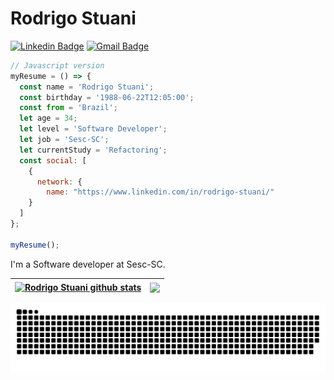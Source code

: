 # Rodrigo Stuani

[![Linkedin Badge](https://img.shields.io/badge/-Rodrigo%20Stuani-blue?style=flat-square&logo=Linkedin&logoColor=white&link=https://www.linkedin.com/in/rodrigo-stuani/)](https://www.linkedin.com/in/rodrigo-stuani/)
[![Gmail Badge](https://img.shields.io/badge/-stuani.developer@gmail.com-red?style=flat-square&logo=Gmail&logoColor=white&link=mailto:stuani.developer@gmail.com)](mailto:stuani.developer@gmail.com)

```js
// Javascript version
myResume = () => {
  const name = 'Rodrigo Stuani';  
  const birthday = '1988-06-22T12:05:00';
  const from = 'Brazil';
  let age = 34;
  let level = 'Software Developer';
  let job = 'Sesc-SC';
  let currentStudy = 'Refactoring';
  const social: [
    {
      network: {
        name: "https://www.linkedin.com/in/rodrigo-stuani/"
    }
  ]
};

myResume();

```

I'm a Software developer at Sesc-SC.

| <a href="https://github-readme-stats.vercel.app"><img align="center" src="https://github-readme-stats.vercel.app/api?username=RodrigoStuani&show_icons=true&theme=dracula&hide_border=true" alt="Rodrigo Stuani github stats" /></a> | <a href="https://github-readme-stats.vercel.app"><img align="center" src="https://github-readme-stats.vercel.app/api/top-langs/?username=RodrigoStuani&layout=compact&theme=dracula&hide_border=true" /></a> |
| ------------- | ------------- |

[![Switch between light and dark mode to see the difference. Click to see the source](https://github.com/pedroor/pedroor/blob/output/github-contribution-grid-snake.svg)](https://github.com/pedroor/pedroor/blob/output/github-contribution-grid-snake.svg)
